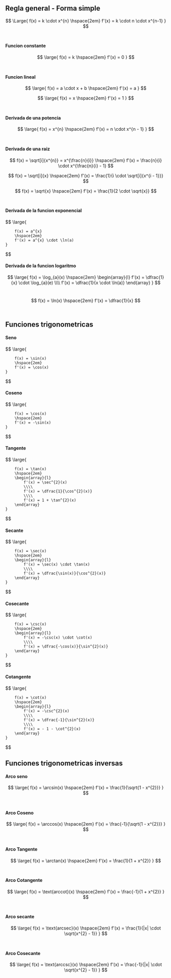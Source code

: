 ## Regla general - Forma simple

$$
    \Large{
        f(x) = k \cdot x^{n}
        \hspace{2em}
        f'(x) = k \cdot n \cdot x^{n-1}
    }
$$
<br>


#### Funcion constante

$$
    \large{
        f(x) = k
        \hspace{2em}
        f'(x) = 0
    }
$$
<br>

#### Funcion lineal

$$
    \large{
        f(x) = a \cdot x + b
        \hspace{2em}
        f'(x) = a
    }
$$

$$
    \large{
        f(x) = x
        \hspace{2em}
        f'(x) = 1
    }
$$
<br>

#### Derivada de una potencia

$$
    \large{
        f(x) = x^{n}
        \hspace{2em}
        f'(x) = n \cdot x^{n - 1}
    }
$$
<br>

#### Derivada de una raiz

$$
    f(x) = \sqrt[i]{x^{n}} = x^{\frac{n}{i}}
    \hspace{2em}
    f'(x) = \frac{n}{i} \cdot x^{\frac{n}{i} - 1}
$$

$$
    f(x) = \sqrt[i]{x}
    \hspace{2em}
    f'(x) = \frac{1}{i \cdot \sqrt[i]{x^{i - 1}}}
$$

$$
    f(x) = \sqrt{x}
    \hspace{2em}
    f'(x) = \frac{1}{2 \cdot \sqrt{x}}
$$
<br>


#### Derivada de la funcion exponencial

$$
    \large{

        f(x) = a^{x}
        \hspace{2em}
        f'(x) = a^{x} \cdot \ln(a)
    }
$$
<br>

#### Derivada de la funcion logaritmo

$$
    \large{
        f(x) = \log_{a}(x)
        \hspace{2em}
        \begin{array}{l}
            f'(x) = \dfrac{1}{x} \cdot \log_{a}(e)
            \\\\
            f'(x) = \dfrac{1}{x \cdot \ln(a)} 
        \end{array}
    }
$$
<br>

$$
    f(x) = \ln(x)
    \hspace{2em}
    f'(x) = \dfrac{1}{x}
$$
<br>

## Funciones trigonometricas

#### Seno

$$
    \large{

        f(x) = \sin(x)
        \hspace{2em}
        f'(x) = \cos(x)
    }
$$
<br>

#### Coseno

$$
    \large{

        f(x) = \cos(x)
        \hspace{2em}
        f'(x) = -\sin(x)
    }
$$
<br>

#### Tangente

$$
    \large{

        f(x) = \tan(x)
        \hspace{2em}
        \begin{array}{l}
            f'(x) = \sec^{2}(x)
            \\\\
            f'(x) = \dfrac{1}{\cos^{2}(x)}
            \\\\
            f'(x) = 1 + \tan^{2}(x)    
        \end{array}
    }
$$
<br>


#### Secante

$$
    \large{

        f(x) = \sec(x)
        \hspace{2em}
        \begin{array}{l}
            f'(x) = \sec(x) \cdot \tan(x)
            \\\\
            f'(x) = \dfrac{\sin(x)}{\cos^{2}(x)}
        \end{array}
    }
$$
<br>


#### Cosecante

$$
    \large{

        f(x) = \csc(x)
        \hspace{2em}
        \begin{array}{l}
            f'(x) = -\csc(x) \cdot \cot(x)
            \\\\
            f'(x) = \dfrac{-\cos(x)}{\sin^{2}(x)}
        \end{array}
    }
$$
<br>


#### Cotangente

$$
    \large{

        f(x) = \cot(x)
        \hspace{2em}
        \begin{array}{l}
            f'(x) = -\csc^{2}(x)
            \\\\
            f'(x) = \dfrac{-1}{\sin^{2}(x)}
            \\\\
            f'(x) = - 1 - \cot^{2}(x)    
        \end{array}
    }
$$
<br>


## Funciones trigonometricas inversas

#### Arco seno

$$
    \large{
        f(x) = \arcsin(x)
        \hspace{2em}
        f'(x) = \frac{1}{\sqrt{1 - x^{2}}}
    }
$$
<br>

#### Arco Coseno

$$
    \large{
        f(x) = \arccos(x)
        \hspace{2em}
        f'(x) = \frac{-1}{\sqrt{1 - x^{2}}}
    }
$$
<br>

#### Arco Tangente

$$
    \large{
        f(x) = \arctan(x)
        \hspace{2em}
        f'(x) = \frac{1}{1 + x^{2}}
    }
$$
<br>

#### Arco Cotangente

$$
    \large{
        f(x) = \text{arccot}(x)
        \hspace{2em}
        f'(x) = \frac{-1}{1 + x^{2}}
    }
$$
<br>

#### Arco secante

$$
    \large{
        f(x) = \text{arcsec}(x)
        \hspace{2em}
        f'(x) = \frac{1}{|x| \cdot \sqrt{x^{2} - 1}}
    }
$$
<br>

#### Arco Cosecante

$$
    \large{
        f(x) = \text{arccsc}(x)
        \hspace{2em}
        f'(x) = \frac{-1}{|x| \cdot \sqrt{x^{2} - 1}}
    }
$$
<br>